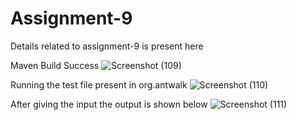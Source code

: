 # Assignment-9
Details related to assignment-9 is present here

Maven Build Success
![Screenshot (109)](https://user-images.githubusercontent.com/68680320/218272014-d04da680-a2db-4142-bcbd-2ed6ba60ca1e.png)

Running the test file present in org.antwalk
![Screenshot (110)](https://user-images.githubusercontent.com/68680320/218272019-325d74b5-41f2-4c42-86c1-3e0f065997c1.png)

After giving the input the output is shown below
![Screenshot (111)](https://user-images.githubusercontent.com/68680320/218272022-4294b473-8ce9-4536-82c3-e54b0bd2b569.png)
